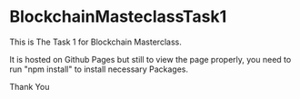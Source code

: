 # BlockchainMasteclassTask1

This is The Task 1 for Blockchain Masterclass.

It is hosted on Github Pages but still to view the page properly, you need to run "npm install" to install necessary Packages.

Thank You
